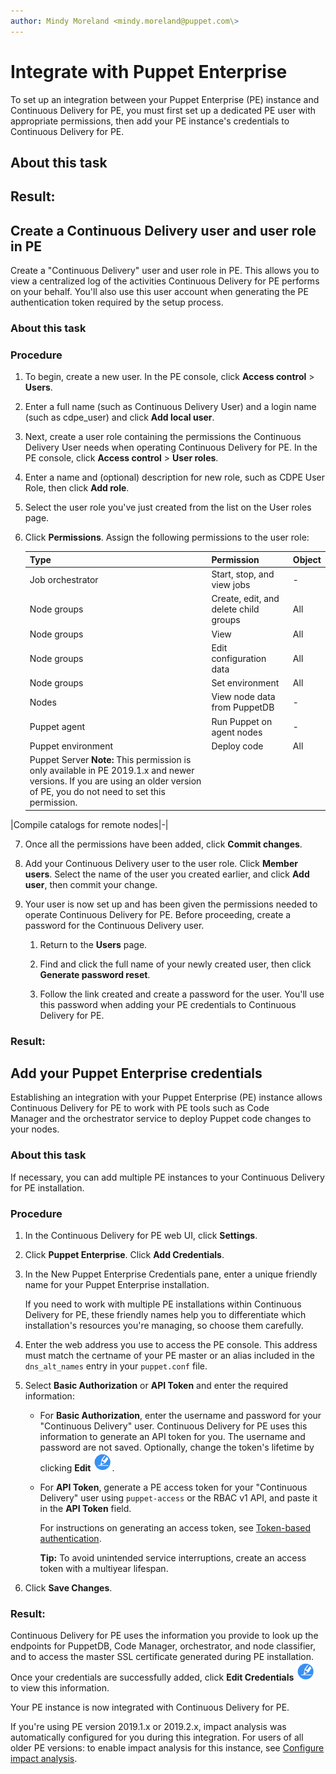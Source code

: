 ```yaml
---
author: Mindy Moreland <mindy.moreland@puppet.com\>
---
```


# Integrate with Puppet Enterprise

To set up an integration between your Puppet Enterprise \(PE\) instance and Continuous Delivery for PE, you must first set up a dedicated PE user with appropriate permissions, then add your PE instance's credentials to Continuous Delivery for PE.

## About this task

## Result:

## Create a Continuous Delivery user and user role in PE

Create a "Continuous Delivery" user and user role in PE. This allows you to view a centralized log of the activities Continuous Delivery for PE performs on your behalf. You'll also use this user account when generating the PE authentication token required by the setup process.

### About this task

### Procedure

1.  To begin, create a new user. In the PE console, click **Access control** \> **Users**.

2.  Enter a full name \(such as Continuous Delivery User\) and a login name \(such as cdpe\_user\) and click **Add local user**.

3.  Next, create a user role containing the permissions the Continuous Delivery User needs when operating Continuous Delivery for PE. In the PE console, click **Access control** \> **User roles**.

4.  Enter a name and \(optional\) description for new role, such as CDPE User Role, then click **Add role**.

5.  Select the user role you've just created from the list on the User roles page.

6.  Click **Permissions**. Assign the following permissions to the user role:

    |Type|Permission|Object|
    |----|----------|------|
    |Job orchestrator|Start, stop, and view jobs|-|
    |Node groups|Create, edit, and delete child groups|All|
    |Node groups|View|All|
    |Node groups|Edit configuration data|All|
    |Node groups|Set environment|All|
    |Nodes|View node data from PuppetDB|-|
    |Puppet agent|Run Puppet on agent nodes|-|
    |Puppet environment|Deploy code|All|
    |Puppet Server **Note:** This permission is only available in PE 2019.1.x and newer versions. If you are using an older version of PE, you do not need to set this permission.

|Compile catalogs for remote nodes|-|

7.  Once all the permissions have been added, click **Commit changes**.

8.  Add your Continuous Delivery user to the user role. Click **Member users**. Select the name of the user you created earlier, and click **Add user**, then commit your change.

9.  Your user is now set up and has been given the permissions needed to operate Continuous Delivery for PE. Before proceeding, create a password for the Continuous Delivery user.

    1.  Return to the **Users** page.

    2.  Find and click the full name of your newly created user, then click **Generate password reset**.

    3.  Follow the link created and create a password for the user. You'll use this password when adding your PE credentials to Continuous Delivery for PE.


### Result:

## Add your Puppet Enterprise credentials

Establishing an integration with your Puppet Enterprise \(PE\) instance allows Continuous Delivery for PE to work with PE tools such as Code Manager and the orchestrator service to deploy Puppet code changes to your nodes.

### About this task

If necessary, you can add multiple PE instances to your Continuous Delivery for PE installation.

### Procedure

1.  In the Continuous Delivery for PE web UI, click **Settings**.

2.  Click **Puppet Enterprise**. Click **Add Credentials**.

3.  In the New Puppet Enterprise Credentials pane, enter a unique friendly name for your Puppet Enterprise installation.

    If you need to work with multiple PE installations within Continuous Delivery for PE, these friendly names help you to differentiate which installation's resources you're managing, so choose them carefully.

4.  Enter the web address you use to access the PE console. This address must match the certname of your PE master or an alias included in the `dns_alt_names` entry in your `puppet.conf` file.

5.  Select **Basic Authorization** or **API Token** and enter the required information:

    -   For **Basic Authorization**, enter the username and password for your "Continuous Delivery" user. Continuous Delivery for PE uses this information to generate an API token for you. The username and password are not saved. Optionally, change the token's lifetime by clicking **Edit** ![](edit.png).

    -   For **API Token**, generate a PE access token for your "Continuous Delivery" user using `puppet-access` or the RBAC v1 API, and paste it in the **API Token** field.

        For instructions on generating an access token, see [Token-based authentication](https://puppet.com/docs/pe/latest/rbac/rbac_token_auth_intro.html).

        **Tip:** To avoid unintended service interruptions, create an access token with a multiyear lifespan.

6.  Click **Save Changes**.


### Result:

Continuous Delivery for PE uses the information you provide to look up the endpoints for PuppetDB, Code Manager, orchestrator, and node classifier, and to access the master SSL certificate generated during PE installation. Once your credentials are successfully added, click **Edit Credentials** ![](edit.png) to view this information.

Your PE instance is now integrated with Continuous Delivery for PE.

If you're using PE version 2019.1.x or 2019.2.x, impact analysis was automatically configured for you during this integration. For users of all older PE versions: to enable impact analysis for this instance, see [Configure impact analysis](configure_impact_analysis.md#).  


